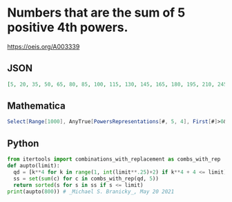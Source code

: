 # Numbers that are the sum of 5 positive 4th powers\.
https://oeis.org/A003339
## JSON
```JSON
[5, 20, 35, 50, 65, 80, 85, 100, 115, 130, 145, 165, 180, 195, 210, 245, 260, 275, 290, 305, 320, 325, 340, 355, 370, 385, 405, 420, 435, 450, 500, 515, 530, 545, 560, 580, 595, 610, 625, 629, 644, 659, 674, 675, 689, 690, 709, 724, 739, 754, 755, 770, 785, 789, 800]
```
## Mathematica
```Mathematica
Select[Range[1000], AnyTrue[PowersRepresentations[#, 5, 4], First[#]>0&]&] (* _Jean-François Alcover_, Jul 18 2017 *)
```
## Python
```Python
from itertools import combinations_with_replacement as combs_with_rep
def aupto(limit):
  qd = [k**4 for k in range(1, int(limit**.25)+2) if k**4 + 4 <= limit]
  ss = set(sum(c) for c in combs_with_rep(qd, 5))
  return sorted(s for s in ss if s <= limit)
print(aupto(800)) # _Michael S. Branicky_, May 20 2021
```
